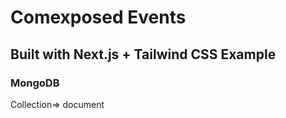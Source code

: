 # Comexposed Events

## Built with Next.js + Tailwind CSS Example

### MongoDB

Collection=> document
